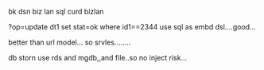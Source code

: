 bk dsn biz lan sql curd  bizlan 



?op=update dt1 set stat=ok where  id1==2344
use sql as embd dsl....good...

better than url model...
so  srvles........


db storn use rds and mgdb,,and file..so no inject risk...

